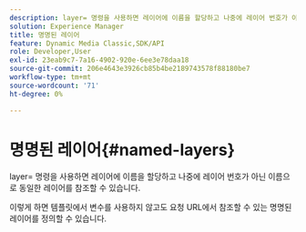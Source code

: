 ```yaml
---
description: layer= 명령을 사용하면 레이어에 이름을 할당하고 나중에 레이어 번호가 아닌 이름으로 동일한 레이어를 참조할 수 있습니다.
solution: Experience Manager
title: 명명된 레이어
feature: Dynamic Media Classic,SDK/API
role: Developer,User
exl-id: 23eab9c7-7a16-4902-920e-6ee3e78daa18
source-git-commit: 206e4643e3926cb85b4be2189743578f88180be7
workflow-type: tm+mt
source-wordcount: '71'
ht-degree: 0%

---
```


# 명명된 레이어{#named-layers}

layer= 명령을 사용하면 레이어에 이름을 할당하고 나중에 레이어 번호가 아닌 이름으로 동일한 레이어를 참조할 수 있습니다.

이렇게 하면 템플릿에서 변수를 사용하지 않고도 요청 URL에서 참조할 수 있는 명명된 레이어를 정의할 수 있습니다.
